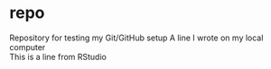 # repo
Repository for testing my Git/GitHub setup
A line I wrote on my local computer  
This is a line from RStudio
